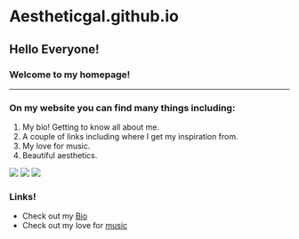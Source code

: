 # Aestheticgal.github.io
## Hello Everyone!
### Welcome to my homepage!
 ---
### On my website you can find many things including:
1. My bio! Getting to know all about me.
1. A couple of links including where I get my inspiration from.
1. My love for music.
1. Beautiful aesthetics.

![](https://pbs.twimg.com/media/C2TyfnMVEAEaINW.jpg)
![](https://i.pinimg.com/originals/da/25/1c/da251c3e8a2dd2086db0452419b24adc.jpg)
![](https://i.pinimg.com/originals/3d/82/0f/3d820fc87701b52bde72c9c2e2adcb8d.jpg)

### Links!
+ Check out my [Bio](bio) 
+ Check out my love for [music](topic)

